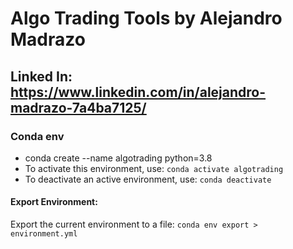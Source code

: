 # Algo Trading Tools by Alejandro Madrazo 
## Linked In: https://www.linkedin.com/in/alejandro-madrazo-7a4ba7125/ 


### Conda env
-  conda create --name algotrading python=3.8 
- To activate this environment, use: `conda activate algotrading`
- To deactivate an active environment, use: `conda deactivate `

#### Export Environment:
Export the current environment to a file: `conda env export > environment.yml`